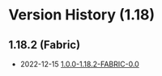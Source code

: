 # Version History (1.18)

## 1.18.2 (Fabric)

- 2022-12-15 [1.0.0-1.18.2-FABRIC-0.0](1.0.0-1.18.2-FABRIC-0.0.md)
